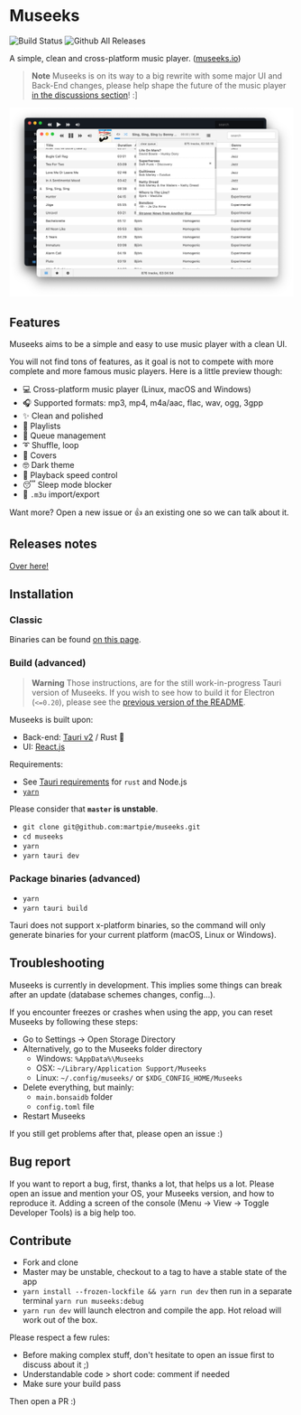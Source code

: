 # Museeks

![Build Status](https://github.com/martpie/museeks/workflows/build/badge.svg)
![Github All Releases](https://img.shields.io/github/downloads/martpie/museeks/total)

A simple, clean and cross-platform music player. ([museeks.io](http://museeks.io))

> **Note**
> Museeks is on its way to a big rewrite with some major UI and Back-End changes, please help shape the future of the music player [in the discussions section](https://github.com/martpie/museeks/discussions)! :]

![Screenshot](screenshot.png)

## Features

Museeks aims to be a simple and easy to use music player with a clean UI.

You will not find tons of features, as it goal is not to compete with more complete and more famous music players. Here is a little preview though:

- 💻 Cross-platform music player (Linux, macOS and Windows)
- 🎧 Supported formats: mp3, mp4, m4a/aac, flac, wav, ogg, 3gpp
- ✨ Clean and polished
- 🌟 Playlists
- 🎼 Queue management
- ➰ Shuffle, loop
- 🌄 Covers
- 🤓 Dark theme
- 🚤 Playback speed control
- 😴 Sleep mode blocker
- 🔄 `.m3u` import/export

Want more? Open a new issue or 👍 an existing one so we can talk about it.

## Releases notes

[Over here!](https://github.com/martpie/museeks/releases)

## Installation

### Classic

Binaries can be found [on this page](https://github.com/martpie/museeks/releases).

### Build (advanced)

> **Warning**
> Those instructions, are for the still work-in-progress Tauri version of Museeks. If you wish to see how to build it for Electron (`<=0.20`), please see the [previous version of the README](https://github.com/martpie/museeks/blob/277203176555331f88462d4ba2cf88d07d436ddc/README.md#build-advanced).

Museeks is built upon:

- Back-end: [Tauri v2](https://v2.tauri.app/) / Rust 🦀 
- UI: [React.js](https://react.dev)

Requirements:

- See [Tauri requirements](https://v2.tauri.app/start/prerequisites/) for `rust` and Node.js
- [`yarn`](https://yarnpkg.com/getting-started/install)

Please consider that **`master` is unstable**.

- `git clone git@github.com:martpie/museeks.git`
- `cd museeks`
- `yarn`
- `yarn tauri dev`

### Package binaries (advanced)

- `yarn`
- `yarn tauri build`

Tauri does not support x-platform binaries, so the command will only generate binaries for your current platform (macOS, Linux or Windows).

## Troubleshooting

Museeks is currently in development. This implies some things can break after an update (database schemes changes, config...).

If you encounter freezes or crashes when using the app, you can reset Museeks by following these steps:

- Go to Settings -> Open Storage Directory
- Alternatively, go to the Museeks folder directory
  - Windows: `%AppData%\Museeks`
  - OSX: `~/Library/Application Support/Museeks`
  - Linux: `~/.config/museeks/` or `$XDG_CONFIG_HOME/Museeks`
- Delete everything, but mainly:
  - `main.bonsaidb` folder
  - `config.toml` file
- Restart Museeks

If you still get problems after that, please open an issue :)

## Bug report

If you want to report a bug, first, thanks a lot, that helps us a lot. Please open an issue and mention your OS, your Museeks version, and how to reproduce it. Adding a screen of the console (Menu -> View -> Toggle Developer Tools) is a big help too.

## Contribute

- Fork and clone
- Master may be unstable, checkout to a tag to have a stable state of the app
- `yarn install --frozen-lockfile && yarn run dev` then run in a separate terminal `yarn run museeks:debug`
- `yarn run dev` will launch electron and compile the app. Hot reload will work out of the box.

Please respect a few rules:

- Before making complex stuff, don't hesitate to open an issue first to discuss about it ;)
- Understandable code > short code: comment if needed
- Make sure your build pass

Then open a PR :)
